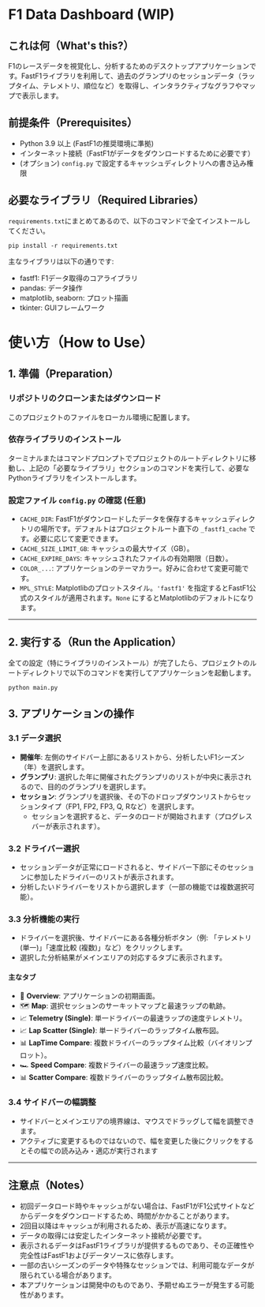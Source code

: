 # F1 Data Dashboard (WIP)
## これは何（What's this?）
F1のレースデータを視覚化し、分析するためのデスクトップアプリケーションです。FastF1ライブラリを利用して、過去のグランプリのセッションデータ（ラップタイム、テレメトリ、順位など）を取得し、インタラクティブなグラフやマップで表示します。

## 前提条件（Prerequisites）
- Python 3.9 以上 (FastF1の推奨環境に準拠)
- インターネット接続（FastF1がデータをダウンロードするために必要です）
- (オプション) `config.py` で設定するキャッシュディレクトリへの書き込み権限

## 必要なライブラリ（Required Libraries）
`requirements.txt`にまとめてあるので、以下のコマンドで全てインストールしてください。
```
pip install -r requirements.txt
```
主なライブラリは以下の通りです:
- fastf1: F1データ取得のコアライブラリ
- pandas: データ操作
- matplotlib, seaborn: プロット描画
- tkinter: GUIフレームワーク

# 使い方（How to Use）
## 1. 準備（Preparation）
### リポジトリのクローンまたはダウンロード
このプロジェクトのファイルをローカル環境に配置します。

### 依存ライブラリのインストール
ターミナルまたはコマンドプロンプトでプロジェクトのルートディレクトリに移動し、上記の「必要なライブラリ」セクションのコマンドを実行して、必要なPythonライブラリをインストールします。

### 設定ファイル `config.py` の確認 (任意)
- `CACHE_DIR`: FastF1がダウンロードしたデータを保存するキャッシュディレクトリの場所です。デフォルトはプロジェクトルート直下の `_fastf1_cache` です。必要に応じて変更できます。
- `CACHE_SIZE_LIMIT_GB`: キャッシュの最大サイズ（GB）。
- `CACHE_EXPIRE_DAYS`: キャッシュされたファイルの有効期限（日数）。
- `COLOR_...`: アプリケーションのテーマカラー。好みに合わせて変更可能です。
- `MPL_STYLE`: Matplotlibのプロットスタイル。`'fastf1'` を指定するとFastF1公式のスタイルが適用されます。`None` にするとMatplotlibのデフォルトになります。

---

## 2. 実行する（Run the Application）

全ての設定（特にライブラリのインストール）が完了したら、プロジェクトのルートディレクトリで以下のコマンドを実行してアプリケーションを起動します。

```
python main.py
```

## 3. アプリケーションの操作
### 3.1 データ選択
- **開催年**: 左側のサイドバー上部にあるリストから、分析したいF1シーズン（年）を選択します。  
- **グランプリ**: 選択した年に開催されたグランプリのリストが中央に表示されるので、目的のグランプリを選択します。  
- **セッション**: グランプリを選択後、その下のドロップダウンリストからセッションタイプ（FP1, FP2, FP3, Q, Rなど）を選択します。  
  - セッションを選択すると、データのロードが開始されます（プログレスバーが表示されます）。

### 3.2 ドライバー選択
- セッションデータが正常にロードされると、サイドバー下部にそのセッションに参加したドライバーのリストが表示されます。  
- 分析したいドライバーをリストから選択します（一部の機能では複数選択可能）。

### 3.3 分析機能の実行
- ドライバーを選択後、サイドバーにある各種分析ボタン（例: 「テレメトリ (単一)」「速度比較 (複数)」など）をクリックします。  
- 選択した分析結果がメインエリアの対応するタブに表示されます。

#### 主なタブ
- 🏁 **Overview**: アプリケーションの初期画面。  
- 🗺️ **Map**: 選択セッションのサーキットマップと最速ラップの軌跡。  
- 📈 **Telemetry (Single)**: 単一ドライバーの最速ラップの速度テレメトリ。  
- 📈 **Lap Scatter (Single)**: 単一ドライバーのラップタイム散布図。  
- 📊 **LapTime Compare**: 複数ドライバーのラップタイム比較（バイオリンプロット）。  
- 🏎️ **Speed Compare**: 複数ドライバーの最速ラップ速度比較。  
- 📊 **Scatter Compare**: 複数ドライバーのラップタイム散布図比較。

### 3.4 サイドバーの幅調整
- サイドバーとメインエリアの境界線は、マウスでドラッグして幅を調整できます。
- アクティブに変更するものではないので、幅を変更した後にクリックをするとその幅での読み込み・適応が実行されます
---

## 注意点（Notes）
- 初回データロード時やキャッシュがない場合は、FastF1がF1公式サイトなどからデータをダウンロードするため、時間がかかることがあります。
- 2回目以降はキャッシュが利用されるため、表示が高速になります。
- データの取得には安定したインターネット接続が必要です。  
- 表示されるデータはFastF1ライブラリが提供するものであり、その正確性や完全性はFastF1およびデータソースに依存します。  
- 一部の古いシーズンのデータや特殊なセッションでは、利用可能なデータが限られている場合があります。  
- 本アプリケーションは開発中のものであり、予期せぬエラーが発生する可能性があります。